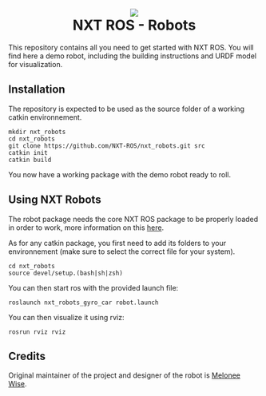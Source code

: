 
<h1 align="center">
<br>
<img src ="https://avatars0.githubusercontent.com/u/32429642?v=4&s=100" />
<br>
NXT ROS - Robots
<br>
</h1>

This repository contains all you need to get started with NXT ROS. You will find here a demo robot, including the building instructions and URDF model for visualization.

## Installation

The repository is expected to be used as the source folder of a working catkin environnement.

```
mkdir nxt_robots
cd nxt_robots
git clone https://github.com/NXT-ROS/nxt_robots.git src
catkin init
catkin build
```

You now have a working package with the demo robot ready to roll.

## Using NXT Robots

The robot package needs the core NXT ROS package to be properly loaded in order to work, more information on this [here](https://github.com/NXT-ROS/nxt).

As for any catkin package, you first need to add its folders to your environnement (make sure to select the correct file for your system).

```
cd nxt_robots
source devel/setup.(bash|sh|zsh)
```

You can then start ros with the provided launch file:

```
roslaunch nxt_robots_gyro_car robot.launch
```

You can then visualize it using rviz:

```
rosrun rviz rviz
```

## Credits

Original maintainer of the project and designer of the robot is [Melonee Wise](https://github.com/mmwise).